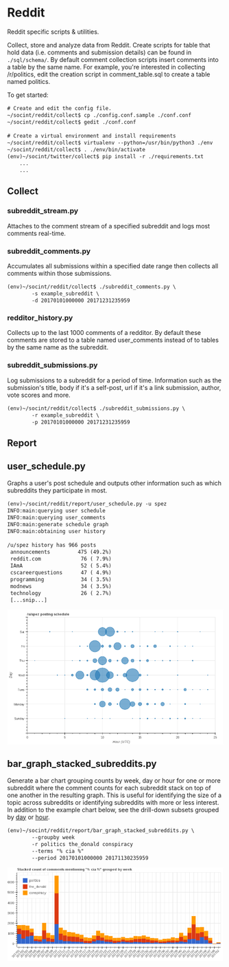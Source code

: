 # Reddit

Reddit specific scripts & utilities.

Collect, store and analyze data from Reddit. Create scripts for table that hold data (i.e. comments and submission details) can be found in `./sql/schema/`. By default comment collection scripts insert comments into a table by the same name. For example, you're interested in collecting /r/politics, edit the creation script in comment_table.sql to create a table named politics.

To get started:
```
# Create and edit the config file.
~/socint/reddit/collect$ cp ./config.conf.sample ./conf.conf
~/socint/reddit/collect$ gedit ./conf.conf

# Create a virtual environment and install requirements
~/socint/reddit/collect$ virtualenv --python=/usr/bin/python3 ./env
~/socint/reddit/collect$ . ./env/bin/activate
(env)~/socint/twitter/collect$ pip install -r ./requirements.txt
    ...
    ...
```

## Collect

### subreddit_stream.py

Attaches to the comment stream of a specified subreddit and logs most comments real-time.

### subreddit_comments.py

Accumulates all submissions within a specified date range then collects all comments within those submissions.

```
(env)~/socint/reddit/collect$ ./subreddit_comments.py \
        -s example_subreddit \
        -d 20170101000000 20171231235959
```

### redditor_history.py

Collects up to the last 1000 comments of a redditor. By default these comments are stored to a table named user_comments instead of to tables by the same name as the subreddit.

### subreddit_submissions.py

Log submissions to a subreddit for a period of time. Information such as the submission's title, body if it's a self-post, url if it's a link submission, author, vote scores and more.

```
(env)~/socint/reddit/collect$ ./subreddit_submissions.py \
        -r example_subreddit \
        -p 20170101000000 20171231235959
```


## Report

## user_schedule.py

Graphs a user's post schedule and outputs other information such as which
subreddits they participate in most.

```
(env)~/socint/reddit/report/user_schedule.py -u spez
INFO:main:querying user schedule
INFO:main:querying user_comments
INFO:main:generate schedule graph
INFO:main:obtaining user history

/u/spez history has 966 posts
 announcements         475 (49.2%)
 reddit.com             76 ( 7.9%)
 IAmA                   52 ( 5.4%)
 cscareerquestions      47 ( 4.9%)
 programming            34 ( 3.5%)
 modnews                34 ( 3.5%)
 technology             26 ( 2.7%)
 [...snip...]
```
![spez posting schedule](https://raw.githubusercontent.com/IHJpc2V1cCAK/socint/master/doc/reddit_user_schedule_spez.png)


## bar_graph_stacked_subreddits.py

Generate a bar chart grouping counts by week, day or hour for one or more subreddit where the comment counts for each subreddit stack on top of one another in the resulting graph. This is useful for identifying the size of a topic across subreddits or identifying subreddits with more or less interest. In addition to the example chart below, see the drill-down subsets grouped by [day](https://raw.githubusercontent.com/IHJpc2V1cCAK/socint/master/doc/reddit_stacked_subreddits_grouped_days_cia.png) or [hour](https://raw.githubusercontent.com/IHJpc2V1cCAK/socint/master/doc/reddit_stacked_subreddits_grouped_hours_cia.png).

```
(env)~/socint/reddit/report/bar_graph_stacked_subreddits.py \
        --groupby week
        -r politics the_donald conspiracy
        --terms "% cia %"
        --period 20170101000000 20171130235959
```
![cia_grouped_by_weeks](https://raw.githubusercontent.com/IHJpc2V1cCAK/socint/master/doc/reddit_stacked_subreddits_grouped_weeks_cia.png)

